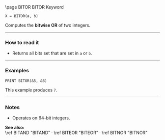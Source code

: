 \page BITOR BITOR Keyword
```basic
X = BITOR(a, b)
```

Computes the **bitwise OR** of two integers.

---

### How to read it
- Returns all bits set that are set in `a` or `b`.

---

### Examples
```basic
PRINT BITOR(&5, &3)
```

This example produces `7`.

---

### Notes
- Operates on 64-bit integers.

**See also:**  
\ref BITAND "BITAND" · \ref BITEOR "BITEOR" · \ref BITNOR "BITNOR"